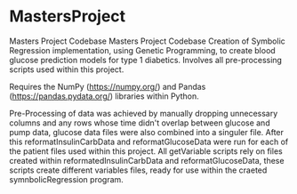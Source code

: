 # MastersProject
Masters Project Codebase
Masters Project Codebase
Creation of Symbolic Regression implementation, using Genetic Programming, to create blood glucose prediction models for type 1 diabetics.
Involves all pre-processing scripts used within this project.

Requires the NumPy (https://numpy.org/) and Pandas (https://pandas.pydata.org/) libraries within Python.

Pre-Processing of data was achieved by manually dropping unnecessary columns and any rows whose time didn't overlap between glucose and pump data, glucose data files were also combined into a singuler file.
After this reformatInsulinCarbData and reformatGlucoseData were run for each of the patient files used within this project.
All getVariable scripts rely on files created within reformatedInsulinCarbData and reformatGlucoseData, these scripts create different variables files, ready for use within the craeted symnbolicRegression program.
